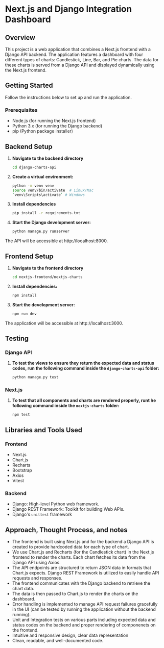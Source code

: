 # Next.js and Django Integration Dashboard

## Overview

This project is a web application that combines a Next.js frontend with a Django API backend. The application features a dashboard with four different types of charts: Candlestick, Line, Bar, and Pie charts. The data for these charts is served from a Django API and displayed dynamically using the Next.js frontend.

## Getting Started

Follow the instructions below to set up and run the application.

### Prerequisites

- Node.js (for running the Next.js frontend)
- Python 3.x (for running the Django backend)
- pip (Python package installer)

## Backend Setup

1. **Navigate to the backend directory**
    ```bash
    cd django-charts-api
    
2. **Create a virtual environment:**
    ```bash
    python -m venv venv
    source venv/bin/activate  # Linux/Mac 
    `venv\Scripts\activate` # Windows

3. **Install dependencies**
    ```bash
    pip install -r requirements.txt
    
4. **Start the Django development server:**
    ```bash
    python manage.py runserver
    
The API will be accessible at http://localhost:8000.

## Frontend Setup

1. **Navigate to the frontend directory**
   ```bash
   cd nextjs-frontend/nextjs-charts
   
2. **Install dependencies:**
    ```bash
    npm install
    
3. **Start the development server:**
    ```bash
    npm run dev

The application will be accessible at http://localhost:3000.

## Testing
### Django API

1. **To test the views to ensure they return the expected data and status codes, run the following command inside the `django-charts-api` folder:**
    ```bash
    python manage.py test
    
### Next.js
1. **To test that all components and charts are rendered properly, runt he following command inside the `nextjs-charts` folder:**
    ```bash
    npm test


## Libraries and Tools Used
### Frontend
- Next.js
- Chart.js
- Recharts
- Bootstrap
- Axios
- Vitest

### Backend
- Django: High-level Python web framework.
- Django REST Framework: Toolkit for building Web APIs.
- Django's `unittest` framework

## Approach, Thought Process, and notes

- The frontend is built using Next.js and for the backend a Django API is created to provide hardcoded data for each type of chart.
- We use Chart.js and Recharts (for the Candlestick chart) in the Next.js frontend to render the charts. Each chart fetches its data from the Django API using Axios.
- The API endpoints are structured to return JSON data in formats that Chart.js expects.
Django REST Framework is utilized to easily handle API requests and responses.
- The frontend communicates with the Django backend to retrieve the chart data.
- The data is then passed to Chart.js to render the charts on the dashboard.
- Error handling is implemented to manage API request failures gracefully in the UI (can be tested by running the application without the backend running).
- Unit and Integration tests on various parts including expected data and status codes on the backend and proper rendering of componenets on the frontend.
- Intuitive and responsive design, clear data representation
- Clean, readable, and well-documented code.


